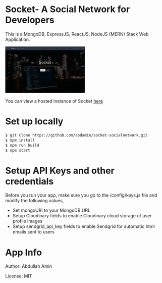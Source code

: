 # Socket- A Social Network for Developers

This is a MongoDB, ExpressJS, ReactJS, NodeJS (MERN) Stack Web Application.

<a href="/"></a> <img src="./socket.gif" alt="Socket" width="50%" />

You can view a hosted instance of Socket [here](https://salty-everglades-17999.herokuapp.com)

# Set up locally

    $ git clone https://github.com/abdamin/socket-socialnetwork.git
    $ npm install
    $ npm run build
    $ npm start

# Setup API Keys and other credentials

Before you run your app, make sure you go to the /config/keys.js file and modify the following values,

- Set mongoURI to your MongoDB URL
- Setup Cloudinary fields to enable Cloudinary cloud storage of user profile images
- Setup sendgrid_api_key fields to enable Sendgrid for automatic html emails sent to users

# App Info

Author: Abdullah Amin

License: MIT
